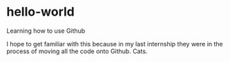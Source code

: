 # hello-world
Learning how to use Github

I hope to get familiar with this because in my last internship they were in the process of moving all the code onto Github.
Cats.
